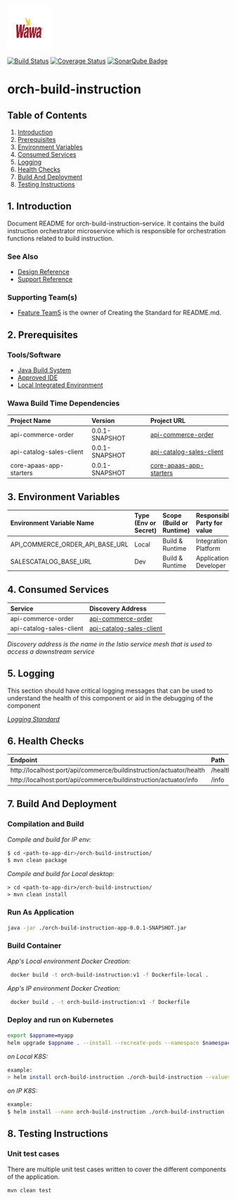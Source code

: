 <img src="docs/images/wawa.jpg" width="100" height="100"/>

[![Build Status](https://travis-ci.org/openmrs/openmrs-core.svg?branch=master)](https://google.com/) [![Coverage Status](https://coveralls.io/repos/github/openmrs/openmrs-core/badge.svg?branch=master)](https://google.com/) [![SonarQube Badge](https://api.codacy.com/project/badge/Grade/a51303ee46c34775a7c31c8d6016da6b)](https://codefresh.io/steps/)

# orch-build-instruction

## Table of Contents

1. [Introduction](#1-Introduction)
2. [Prerequisites](#2-Prerequisites)
3. [Environment Variables](#3-Environment-Variables)
4. [Consumed Services](#4-consumed-services)
5. [Logging](#5-logging)
6. [Health Checks](#6-Health-Checks)
7. [Build And Deployment](#7-Build-And-Deployment)
8. [Testing Instructions](#8-Testing-Instructions)

## 1. Introduction

Document README for orch-build-instruction-service.
It contains the build instruction orchestrator microservice which is responsible for orchestration functions related to build instruction.


### See Also
* [Design Reference](docs/DESIGN.md)
* [Support Reference](docs/SUPPORT.md)

### Supporting Team(s)
* <ins>Feature Team5</ins> is the owner of Creating the Standard for README.md.

## 2. Prerequisites
### Tools/Software

* [Java Build System](https://wawaappdev.atlassian.net/wiki/spaces/KM/pages/328830959/Java)
* [Approved IDE](https://wawaappdev.atlassian.net/wiki/spaces/KM/pages/329352164/IDE)
* [Local Integrated Environment](https://wawaappdev.atlassian.net/wiki/spaces/KM/pages/447155015/Local+Docker+Desktop+Kubernetes+Istio+Kafka+Mongo+Development)
    
### Wawa Build Time Dependencies

| Project Name         | Version       |  Project URL  |   
|:---------------------|:--------------|:--------------------------------------------------------|      
| api-commerce-order          |  0.0.1-SNAPSHOT      | [ api-commerce-order  ](https://github.com/wawa/api-commerce-order) |
| api-catalog-sales-client       |  0.0.1-SNAPSHOT    | [api-catalog-sales-client](https://github.com/wawa/api-catalog-sales) |
| core-apaas-app-starters       |  0.0.1-SNAPSHOT     | [core-apaas-app-starters](https://github.com/wawa/core-apaas-app-starters/tree/master/starters) |



## 3. Environment Variables

|Environment Variable Name | Type (Env or Secret)  |  Scope (Build or Runtime)    | Responsible Party for value  | Purpose | Comment(s)  |   
|:-------------------------|:----------------------|:-----------------------------|:-----------------------------|:--------|:------------|      
|  API_COMMERCE_ORDER_API_BASE_URL    |    Local        |    Build & Runtime       |  Integration Platform    |           |  Scope of this variable changes at run time|
|SALESCATALOG_BASE_URL| Dev| Build & Runtime | Application Developer|   | sales catalog base url     "http://api-catalog-sales.commerce.svc.cluster.local:port/api" | 

## 4. Consumed Services
| Service             | Discovery Address       |   
|:--------------------|:------------------------|   
|  api-commerce-order           |  [api-commerce-order](https://github.com/wawa/api-commerce-order) |
|  api-catalog-sales-client       | [api-catalog-sales-client](https://github.com/wawa/api-catalog-sales) |

*Discovery address is the name in the Istio service mesh that is used to access a downstream service*


## 5. Logging

 This section should have critical logging messages that can be used to understand the health of this component or aid in the debugging of the component

*[Logging Standard](https://wawaappdev.atlassian.net/wiki/spaces/ENTERPRISE/pages/337412190/ST9.1-+Logging+Standard)*


## 6. Health Checks
| Endpoint             | Path               |   Content     |
|:--------------------|:--------------------|---------------|   
|  http://localhost:port/api/commerce/buildinstruction/actuator/health      |  /health         |   OK          |
|  http://localhost:port/api/commerce/buildinstruction/actuator/info   |  /info          |   OK          |




## 7. Build And Deployment
### Compilation and Build

*Compile and build for IP env:*
```bash
$ cd <path-to-app-dir>/orch-build-instruction/
$ mvn clean package
```


*Compile and build for Local desktop:*
```
> cd <path-to-app-dir>/orch-build-instruction/
> mvn clean install
```

### Run As Application
```bash
java -jar ./orch-build-instruction-app-0.0.1-SNAPSHOT.jar
```

### Build Container

*App's Local environment Docker Creation:*

```bash
 docker build -t orch-build-instruction:v1 -f Dockerfile-local .
```

*App's IP environment Docker Creation:*

```bash
 docker build . -t orch-build-instruction:v1 -f Dockerfile
```

### Deploy and run on Kubernetes

```bash
export $appname=myapp
helm upgrade $appname . --install --recreate-pods --namespace $namespace --version $appversion --values $values
```

*on Local K8S:*
```bash
example:
> helm install orch-build-instruction ./orch-build-instruction --values ./orch-build-instruction/values-local.yaml  --namespace commerce
```

*on IP K8S:*
```bash
example:
$ helm install --name orch-build-instruction ./orch-build-instruction --values ./orch-build-instruction/values-ip-app-dev-01-us-east-1.yaml --namespace commerce
```

## 8. Testing Instructions 

### Unit test cases
There are multiple unit test cases written to cover the different components of the application.

```
mvn clean test
```

